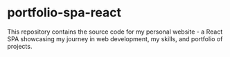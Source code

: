 # portfolio-spa-react
This repository contains the source code for my personal website - a React SPA showcasing my journey in web development, my skills, and portfolio of projects.
